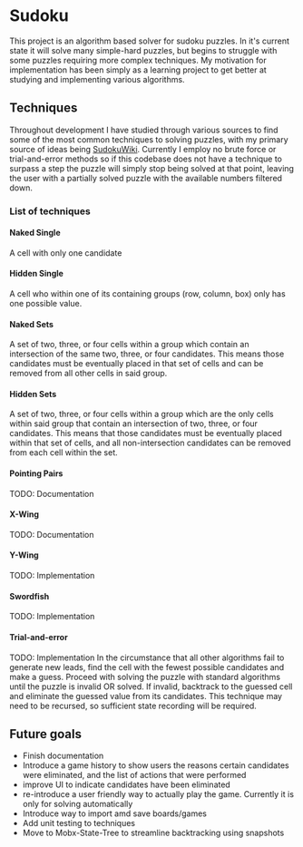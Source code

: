 # Sudoku
This project is an algorithm based solver for sudoku puzzles. In it's current state 
it will solve many simple-hard puzzles, but begins to struggle with some puzzles requiring more complex techniques. My motivation for implementation has been simply as a learning project to get better at studying and implementing various algorithms.

## Techniques
Throughout development I have studied through various sources to find some of the most common techniques to solving puzzles, with my primary source of ideas being [SudokuWiki](https://www.sudokuwiki.org/sudoku.htm). Currently I employ no brute force or trial-and-error methods so if this codebase does not have a technique to surpass a step the puzzle will simply stop being solved at that point, leaving the user with a partially solved puzzle with the available numbers filtered down. 

### List of techniques
#### Naked Single 
A cell with only one candidate

#### Hidden Single
A cell who within one of its containing groups (row, column, box) only has one possible value.

#### Naked Sets
A set of two, three, or four cells within a group which contain an intersection of the same two, three, or four candidates. This means those candidates must be eventually placed in that set of cells and can be removed from all other cells in said group. 

#### Hidden Sets
A set of two, three, or four cells within a group which are the only cells within said group that contain an intersection of two, three, or four candidates. This means that those candidates must be eventually placed within that set of cells, and all non-intersection candidates can be removed from each cell within the set.

#### Pointing Pairs
TODO: Documentation

#### X-Wing
TODO: Documentation

#### Y-Wing
TODO: Implementation

#### Swordfish
TODO: Implementation

#### Trial-and-error
TODO: Implementation
In the circumstance that all other algorithms fail to generate new leads, find the cell with the fewest possible candidates and make a guess. Proceed with solving the puzzle with standard algorithms until the puzzle is invalid OR solved. If invalid, backtrack to the guessed cell and eliminate the guessed value from its candidates. This technique may need to be recursed, so sufficient state recording will be required. 


## Future goals
* Finish documentation
* Introduce a game history to show users the reasons certain candidates were eliminated, and the list of actions that were performed
* improve UI to indicate candidates have been eliminated
* re-introduce a user friendly way to actually play the game. Currently it is only for solving automatically
* Introduce way to import amd save boards/games
* Add unit testing to techniques
* Move to Mobx-State-Tree to streamline backtracking using snapshots

